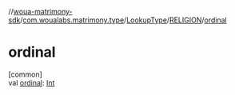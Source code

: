 //[woua-matrimony-sdk](../../../../index.md)/[com.woualabs.matrimony.type](../../index.md)/[LookupType](../index.md)/[RELIGION](index.md)/[ordinal](ordinal.md)

# ordinal

[common]\
val [ordinal](ordinal.md): [Int](https://kotlinlang.org/api/latest/jvm/stdlib/kotlin/-int/index.html)
